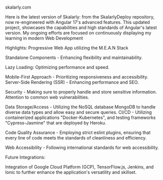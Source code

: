 skalarly.com

Here is the latest version of Skalarly: from the SkalarlyDeploy repository, now re-engineered with Angular 17's advanced features. This updated project, showcases the capabilities and high standards of Angular's latest version. My ongoing efforts are focused on continuously displaying my learning in modern Web Development

Highlights: 
Progressive Web App utilizing the M.E.A.N Stack

Standalone Components - Enhancing flexibility and maintainability.

Lazy Loading: Optimizing performance and speed.

Mobile-First Approach - Prioritizing responsiveness and accessibility.
Server-Side Rendering (SSR) - Enhancing performance and SEO.

Security - Making sure to properly handle and store sensitive information. Attention to common web vulnerabilities.

Data Storage/Access - Utilizing the NoSQL database MongoDB to handle diverse data types and allow easy and secure queries.
CI/CD - Utilizing containerized applications "Docker-Kubernetes", and testing frameworks "Cypress-Jasmine" that are deployed by Heroku.

Code Quality Assurance - Employing strict eslint plugins, ensuring that every line of code meets the standards of cleanliness and efficiency.

Web Accessibility - Following international standards for web accessibility.

Future Integrations: 

Integration of Google Cloud Platform (GCP), TensorFlow.js, Jenkins, and Ionic to further enhance the application's versatility and skillset.
